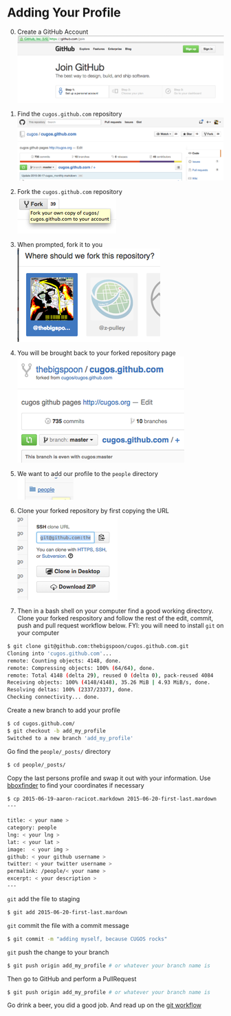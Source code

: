 # Adding Your Profile

0. Create a GitHub Account<br/>
![join github](image/join_github.png)

0. Find the `cugos.github.com` repository<br/>
![cugos](image/cugos.png)

0. Fork the `cugos.github.com` repository<br/>
![fork it](image/fork_it.png)

0. When prompted, fork it to you<br/>
![fork it to you](image/fork_it_to_you.png)

0. You will be brought back to your forked repository page<br/>
![forked](image/forked_repo.png)

0. We want to add our profile to the `people` directory<br/>
![people](image/people.png)

0. Clone your forked repository by first copying the URL<br/>
![clone_repo](image/clone_repo.png)

0. Then in a bash shell on your computer find a good working directory. Clone your forked respository and follow the rest of the edit, commit, push and pull request workflow below. FYI: you will need to install `git` on your computer<br/>
```bash
$ git clone git@github.com:thebigspoon/cugos.github.com.git
Cloning into 'cugos.github.com'...
remote: Counting objects: 4148, done.
remote: Compressing objects: 100% (64/64), done.
remote: Total 4148 (delta 29), reused 0 (delta 0), pack-reused 4084
Receiving objects: 100% (4148/4148), 35.26 MiB | 4.93 MiB/s, done.
Resolving deltas: 100% (2337/2337), done.
Checking connectivity... done.
```

Create a new branch to add your profile<br/>
```bash
$ cd cugos.github.com/
$ git checkout -b add_my_profile
Switched to a new branch 'add_my_profile'
```

Go find the `people/_posts/` directory<br/>
```bash
$ cd people/_posts/
```

Copy the last persons profile and swap it out with your information. Use [bboxfinder](http://bboxfinder.com) to find your coordinates if necessary<br/>
```bash
$ cp 2015-06-19-aaron-racicot.markdown 2015-06-20-first-last.mardown
---
 
title: < your name >
category: people
lng: < your lng >
lat: < your lat >
image:  < your img >
github: < your github username >
twitter: < your twitter username >
permalink: /people/< your name >
excerpt: < your description >
---
```

`git` add the file to staging<br/>
```bash
$ git add 2015-06-20-first-last.mardown
```

`git` commit the file with a commit message<br/>
```bash
$ git commit -m "adding myself, because CUGOS rocks"
```

`git` push the change to your branch<br/>
```bash
$ git push origin add_my_profile # or whatever your branch name is 
```

Then go to GitHub and perform a PullRequest<br/>
```bash
$ git push origin add_my_profile # or whatever your branch name is 
```

Go drink a beer, you did a good job. And read up on the [git workflow](http://rogerdudler.github.io/git-guide/)
